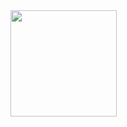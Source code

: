 <div>
  <img height="170em" src="https://github-readme-stats.vercel.app/api?username=xxGabrielNeryxx&show_icons=true&theme=dracula">
</div>


